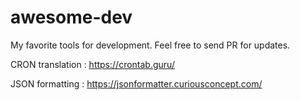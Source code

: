 # awesome-dev
My favorite tools for development. Feel free to send PR for updates. 

CRON translation :
https://crontab.guru/

JSON formatting :
https://jsonformatter.curiousconcept.com/
